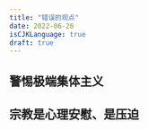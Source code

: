 ```yaml
---
title: "错误的观点"
date: 2022-06-26
isCJKLanguage: true
draft: true
---
```


## 警惕极端集体主义

## 宗教是心理安慰、是压迫